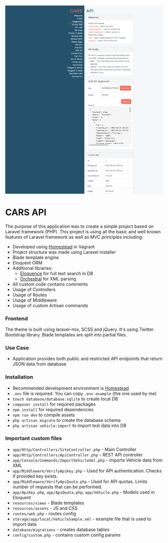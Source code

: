 ![Screenshot](/screenshot.jpg?raw=true "Screenshot")

# CARS API

The purpose of this application was to create a simple project based on Laravel framework (PHP). This project is using all the basic and well known features of Laravel framework as well as MVC principles including:

- Developed using [Homestead](https://laravel.com/docs/5.4/homestead) in Vagrant
- Project structure was made using Laravel installer
- Blade template engine
- Eloquent ORM
- Additional libraries: 
  - [Eloquence](https://github.com/jarektkaczyk/eloquence) for full text search in DB
  - [Orchestral](https://github.com/orchestral/parser) for XML parsing
- All custom code contains comments
- Usage of Controllers
- Usage of Routes
- Usage of Middleware
- Usage of custom Artisan commands

### Frontend

The theme is built using laravel-mix, SCSS and jQuery. It's using Twitter Bootstrap library. Blade templates are split into partial files.

### Use Case

- Application provides both public and restricted API endpoints that return JSON data from database

### Installation

- Recommended development environment is [Homestead](https://laravel.com/docs/5.4/homestead)
- `.env` file is required. You can copy `.env.example` (the one used by me)
- `touch database/database.sqlite` to create local DB
- `composer install` for required packages
- `npm install` for required dependencies
- `npm run dev` to compile assets
- `php artisan migrate` to create the database schema
- `php artisan vehicle:import` to import test data into DB

### Important custom files

- `app/Http/Controllers/SiteController.php` - Main Controller
- `app/Http/Controllers/ApiController.php` - REST API controller
- `app/Console/Commands/ImportVehicleXml.php` - imports Vehicle data from XML
- `app/Middleware/VerifyApiKey.php` - Used for API authentication. Checks if provided key exists.
- `app/Middleware/VerifyApiQuota.php` - Used for API quotas. Limits number of requests that can be performed.
- `app/ApiKey.php`, `app/ApiQuota.php`, `app/Vehicle.php` - Models used in Eloquent
- `resources/views` - Blade templates
- `resources/assets` - JS and CSS
- `routes/web.php` - routes config
- `storage/app/local/VehicleSample.xml` - example file that is used to import data
- `database/migrations` - creates database tables
- `config/custom.php` - contains custom config params